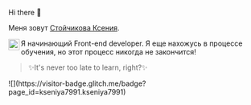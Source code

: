Hi there 👋

Меня зовут [Стойчикова Ксения](https://github.com/kseniya7991). 

<a href="https://www.linkedin.com/in/kseniya-stoychikova-907594201/">
  <img align="left" alt="Kseniya's LinkedIN" width="22px" src="https://raw.githubusercontent.com/peterthehan/peterthehan/master/assets/linkedin.svg" />
</a>

Я начинающий Front-end developer.
Я еще нахожусь в процессе обучения, но этот процесс никогда не закончится!

<blockquote>✨It's never too late to learn, right?✨</blockquote>
![](https://visitor-badge.glitch.me/badge?page_id=kseniya7991.kseniya7991)
<!--
**kseniya7991/kseniya7991** is a ✨ _special_ ✨ repository because its `README.md` (this file) appears on your GitHub profile.

Here are some ideas to get you started:

- 🔭 I’m currently working on ...
- 🌱 I’m currently learning ...
- 👯 I’m looking to collaborate on ...
- 🤔 I’m looking for help with ...
- 💬 Ask me about ...
- 📫 How to reach me: ...
- 😄 Pronouns: ...
- ⚡ Fun fact: ...
-->
